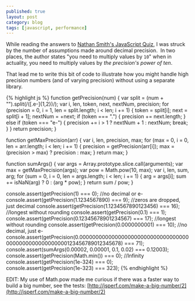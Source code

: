 ```yaml
---
published: true
layout: post
category: blog
tags: [javascript, performance]
---
```


While reading the answers to [Nathan Smith's JavaScript Quiz](https://github.com/nathansmith/javascript-quiz),
I was struck by the number of assumptions made around decimal precision.  In two places, the author states "you need to
multiply values by `10`" when in actuality, you need to multiply values by *the precision's power of ten*.

That lead me to write this bit of code to illustrate how you might handle high precision numbers (and of varying precision)
without using a separate library.

{% highlight js %}
function getPrecision(num) {
    var split = (num + "").split(/([\.e\-]{1,2})/);
    var i, len, token, next, nextNum, precision;
    for (precision = 0, i = 1, len = split.length; i < len; i += 1) {
        token = split[i];
        next = split[i + 1];
        nextNum = +next;
        if (token === ".") {
            precision += next.length;
        } else if (token === "e-") {
            precision += i > 1 ? nextNum + 1 : nextNum;
            break;
        }
    }
    return precision;
}

function getMaxPrecision(arr) {
    var i, len, precision, max;
    for (max = 0, i = 0, len = arr.length; i < len; i += 1) {
        precision = getPrecision(arr[i]);
        max = (precision > max) ? precision : max;
    }
    return max;
}

function sumArgs() {
    var args = Array.prototype.slice.call(arguments);
    var max = getMaxPrecision(args);
    var pow = Math.pow(10, max);
    var i, len, sum, arg;
    for (sum = 0, i = 0, len = args.length; i < len; i += 1) {
        arg = args[i];
        sum += isNaN(arg) ? 0 : (arg * pow);
    }
    return sum / pow;
}

console.assert(getPrecision(1) === 0); //no decimal or e-
console.assert(getPrecision(1.1234567890) === 9); //zeros are dropped, just decimal
console.assert(getPrecision(1.1234567890123456) === 16); //longest without rounding
console.assert(getPrecision(0.1) === 1);
console.assert(getPrecision(0.12345678901234567) === 17); //longest without rounding
console.assert(getPrecision(0.0000000001) === 10); //no decimal, just e-
console.assert(getPrecision(0.00000000000000000000000000000000000000000000000000000123456789012345678) === 71);
console.assert(sumArgs(0.00002, 0.00001, 0.1, 0.02) === 0.12003);
console.assert(getPrecision(Math.min()) === 0); //Infinity
console.assert(getPrecision(1e-324) === 0);
console.assert(getPrecision(1e-323) === 323);
{% endhighlight %}

EDIT:  My use of Math.pow made me curious if there was a faster way to build a big number, see the tests:
[http://jsperf.com/make-a-big-number/2](http://jsperf.com/make-a-big-number/2)
